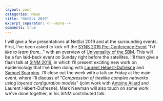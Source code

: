 ```yaml
---
layout: post
categories: News
title: "NetSci 2019"
excerpt_separator: <!--more-->
comments: true
---
```


I will give a few presentations at NetSci 2019 and at the surrounding events.
First, I've been asked to kick off the [SYNS 2019 Pre-Conference Event](https://www.networkscienceinstitute.org/syns) "*I'd like to learn from...*" with an overview of [Universality of the SBM](https://doi.org/10.1103/PhysRevE.98.032309). This will be a fun laid-back event on Sunday right before the satellites.
I'll then give a flash talk at [SINM 2019](http://danlarremore.com/sinm2019/schedule.html), in which I'll present exciting new work on epidemiology that I've been doing with [Laurent Hébert-Dufresne](http://laurenthebertdufresne.github.io/) and [Samuel Scarpino](http://scarpino.github.io/).
I'll close out the week with a talk on Friday at the main event, where I'll discuss of "*Compression of treelike complex networks using layered configuration models*" (joint work with [Antoine Allard](http://antoineallard.github.io/) and Laurent Hébert-Dufresne).
Mark Newman will also touch on some work we've done together, in his SINM contributed talk.